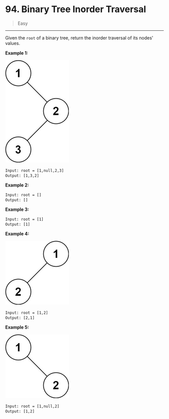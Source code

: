 # 94. Binary Tree Inorder Traversal

> Easy

------

Given the `root` of a binary tree, return the inorder traversal of its nodes' values.

**Example 1:**

![tree-1](images/tree-1.jpg)

```
Input: root = [1,null,2,3]
Output: [1,3,2]
```

**Example 2:**

```
Input: root = []
Output: []
```

**Example 3:**

```
Input: root = [1]
Output: [1]
```

**Example 4:**

![tree-2](images/tree-2.jpg)

```
Input: root = [1,2]
Output: [2,1]
```

**Example 5:**

![tree-3](images/tree-3.jpg)

```
Input: root = [1,null,2]
Output: [1,2]
```
